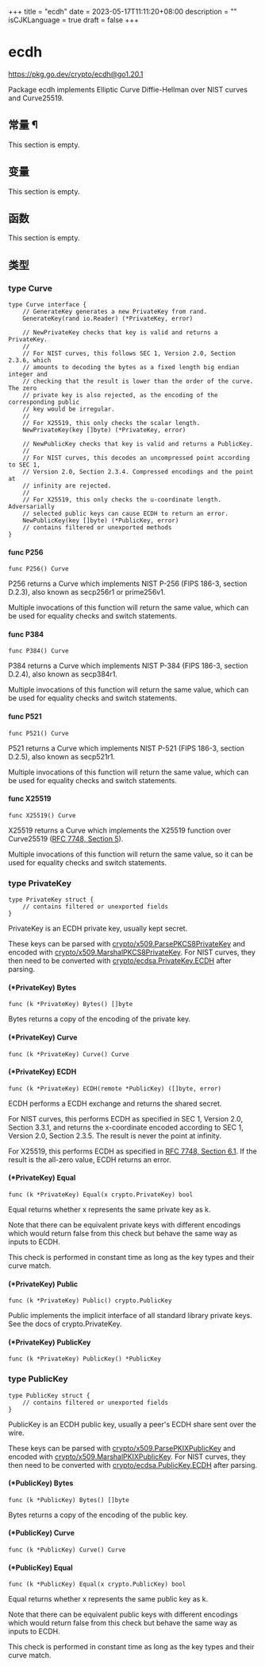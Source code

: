 +++
title = "ecdh"
date = 2023-05-17T11:11:20+08:00
description = ""
isCJKLanguage = true
draft = false
+++
# ecdh

https://pkg.go.dev/crypto/ecdh@go1.20.1



Package ecdh implements Elliptic Curve Diffie-Hellman over NIST curves and Curve25519.





  
  
  


  
  
  
  
  


  
  

## 常量 ¶

This section is empty.

## 变量

This section is empty.

## 函数

This section is empty.

## 类型

### type Curve 

```
type Curve interface {
	// GenerateKey generates a new PrivateKey from rand.
	GenerateKey(rand io.Reader) (*PrivateKey, error)

	// NewPrivateKey checks that key is valid and returns a PrivateKey.
	//
	// For NIST curves, this follows SEC 1, Version 2.0, Section 2.3.6, which
	// amounts to decoding the bytes as a fixed length big endian integer and
	// checking that the result is lower than the order of the curve. The zero
	// private key is also rejected, as the encoding of the corresponding public
	// key would be irregular.
	//
	// For X25519, this only checks the scalar length.
	NewPrivateKey(key []byte) (*PrivateKey, error)

	// NewPublicKey checks that key is valid and returns a PublicKey.
	//
	// For NIST curves, this decodes an uncompressed point according to SEC 1,
	// Version 2.0, Section 2.3.4. Compressed encodings and the point at
	// infinity are rejected.
	//
	// For X25519, this only checks the u-coordinate length. Adversarially
	// selected public keys can cause ECDH to return an error.
	NewPublicKey(key []byte) (*PublicKey, error)
	// contains filtered or unexported methods
}
```

#### func P256 

```
func P256() Curve
```

P256 returns a Curve which implements NIST P-256 (FIPS 186-3, section D.2.3), also known as secp256r1 or prime256v1.

Multiple invocations of this function will return the same value, which can be used for equality checks and switch statements.

#### func P384 

```
func P384() Curve
```

P384 returns a Curve which implements NIST P-384 (FIPS 186-3, section D.2.4), also known as secp384r1.

Multiple invocations of this function will return the same value, which can be used for equality checks and switch statements.

#### func P521 

```
func P521() Curve
```

P521 returns a Curve which implements NIST P-521 (FIPS 186-3, section D.2.5), also known as secp521r1.

Multiple invocations of this function will return the same value, which can be used for equality checks and switch statements.

#### func X25519 

```
func X25519() Curve
```

X25519 returns a Curve which implements the X25519 function over Curve25519 ([RFC 7748, Section 5](https://rfc-editor.org/rfc/rfc7748.html#section-5)).

Multiple invocations of this function will return the same value, so it can be used for equality checks and switch statements.

### type PrivateKey 

```
type PrivateKey struct {
	// contains filtered or unexported fields
}
```

PrivateKey is an ECDH private key, usually kept secret.

These keys can be parsed with [crypto/x509.ParsePKCS8PrivateKey](https://pkg.go.dev/crypto/x509#ParsePKCS8PrivateKey) and encoded with [crypto/x509.MarshalPKCS8PrivateKey](https://pkg.go.dev/crypto/x509#MarshalPKCS8PrivateKey). For NIST curves, they then need to be converted with [crypto/ecdsa.PrivateKey.ECDH](https://pkg.go.dev/crypto/ecdsa#PrivateKey.ECDH) after parsing.

#### (*PrivateKey) Bytes 

```
func (k *PrivateKey) Bytes() []byte
```

Bytes returns a copy of the encoding of the private key.

#### (*PrivateKey) Curve 

```
func (k *PrivateKey) Curve() Curve
```

#### (*PrivateKey) ECDH 

```
func (k *PrivateKey) ECDH(remote *PublicKey) ([]byte, error)
```

ECDH performs a ECDH exchange and returns the shared secret.

For NIST curves, this performs ECDH as specified in SEC 1, Version 2.0, Section 3.3.1, and returns the x-coordinate encoded according to SEC 1, Version 2.0, Section 2.3.5. The result is never the point at infinity.

For X25519, this performs ECDH as specified in [RFC 7748, Section 6.1](https://rfc-editor.org/rfc/rfc7748.html#section-6.1). If the result is the all-zero value, ECDH returns an error.

#### (*PrivateKey) Equal 

```
func (k *PrivateKey) Equal(x crypto.PrivateKey) bool
```

Equal returns whether x represents the same private key as k.

Note that there can be equivalent private keys with different encodings which would return false from this check but behave the same way as inputs to ECDH.

This check is performed in constant time as long as the key types and their curve match.

#### (*PrivateKey) Public 

```
func (k *PrivateKey) Public() crypto.PublicKey
```

Public implements the implicit interface of all standard library private keys. See the docs of crypto.PrivateKey.

#### (*PrivateKey) PublicKey 

```
func (k *PrivateKey) PublicKey() *PublicKey
```

### type PublicKey 

```
type PublicKey struct {
	// contains filtered or unexported fields
}
```

PublicKey is an ECDH public key, usually a peer's ECDH share sent over the wire.

These keys can be parsed with [crypto/x509.ParsePKIXPublicKey](https://pkg.go.dev/crypto/x509#ParsePKIXPublicKey) and encoded with [crypto/x509.MarshalPKIXPublicKey](https://pkg.go.dev/crypto/x509#MarshalPKIXPublicKey). For NIST curves, they then need to be converted with [crypto/ecdsa.PublicKey.ECDH](https://pkg.go.dev/crypto/ecdsa#PublicKey.ECDH) after parsing.

#### (*PublicKey) Bytes 

```
func (k *PublicKey) Bytes() []byte
```

Bytes returns a copy of the encoding of the public key.

#### (*PublicKey) Curve 

```
func (k *PublicKey) Curve() Curve
```

#### (*PublicKey) Equal 

```
func (k *PublicKey) Equal(x crypto.PublicKey) bool
```

Equal returns whether x represents the same public key as k.

Note that there can be equivalent public keys with different encodings which would return false from this check but behave the same way as inputs to ECDH.

This check is performed in constant time as long as the key types and their curve match.
